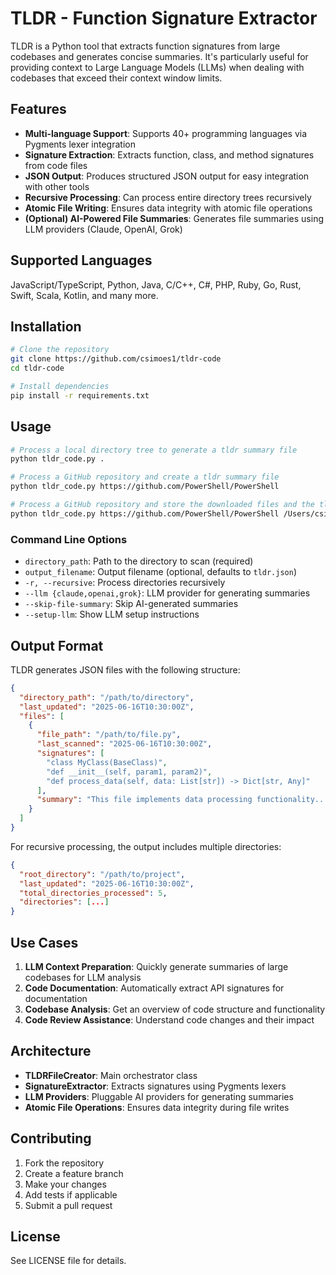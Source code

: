 # TLDR - Function Signature Extractor

TLDR is a Python tool that extracts function signatures from large codebases and generates concise summaries. It's particularly useful for providing context to Large Language Models (LLMs) when dealing with codebases that exceed their context window limits.

## Features

- **Multi-language Support**: Supports 40+ programming languages via Pygments lexer integration
- **Signature Extraction**: Extracts function, class, and method signatures from code files
- **JSON Output**: Produces structured JSON output for easy integration with other tools
- **Recursive Processing**: Can process entire directory trees recursively
- **Atomic File Writing**: Ensures data integrity with atomic file operations
- **(Optional) AI-Powered File Summaries**: Generates file summaries using LLM providers (Claude, OpenAI, Grok)

## Supported Languages

JavaScript/TypeScript, Python, Java, C/C++, C#, PHP, Ruby, Go, Rust, Swift, Scala, Kotlin, and many more.

## Installation

```bash
# Clone the repository
git clone https://github.com/csimoes1/tldr-code
cd tldr-code

# Install dependencies
pip install -r requirements.txt
```

## Usage

```bash
# Process a local directory tree to generate a tldr summary file
python tldr_code.py .

# Process a GitHub repository and create a tldr summary file
python tldr_code.py https://github.com/PowerShell/PowerShell 

# Process a GitHub repository and store the downloaded files and the tldr summary file in a specific directory
python tldr_code.py https://github.com/PowerShell/PowerShell /Users/csimoes/repos/PowerShell
```

### Command Line Options

- `directory_path`: Path to the directory to scan (required)
- `output_filename`: Output filename (optional, defaults to `tldr.json`)
- `-r, --recursive`: Process directories recursively
- `--llm {claude,openai,grok}`: LLM provider for generating summaries
- `--skip-file-summary`: Skip AI-generated summaries
- `--setup-llm`: Show LLM setup instructions

## Output Format

TLDR generates JSON files with the following structure:

```json
{
  "directory_path": "/path/to/directory",
  "last_updated": "2025-06-16T10:30:00Z",
  "files": [
    {
      "file_path": "/path/to/file.py",
      "last_scanned": "2025-06-16T10:30:00Z",
      "signatures": [
        "class MyClass(BaseClass)",
        "def __init__(self, param1, param2)",
        "def process_data(self, data: List[str]) -> Dict[str, Any]"
      ],
      "summary": "This file implements data processing functionality..."
    }
  ]
}
```

For recursive processing, the output includes multiple directories:

```json
{
  "root_directory": "/path/to/project",
  "last_updated": "2025-06-16T10:30:00Z",
  "total_directories_processed": 5,
  "directories": [...]
}
```

## Use Cases

1. **LLM Context Preparation**: Quickly generate summaries of large codebases for LLM analysis
2. **Code Documentation**: Automatically extract API signatures for documentation
3. **Codebase Analysis**: Get an overview of code structure and functionality
4. **Code Review Assistance**: Understand code changes and their impact

## Architecture

- **TLDRFileCreator**: Main orchestrator class
- **SignatureExtractor**: Extracts signatures using Pygments lexers
- **LLM Providers**: Pluggable AI providers for generating summaries
- **Atomic File Operations**: Ensures data integrity during file writes

## Contributing

1. Fork the repository
2. Create a feature branch
3. Make your changes
4. Add tests if applicable
5. Submit a pull request

## License

See LICENSE file for details.